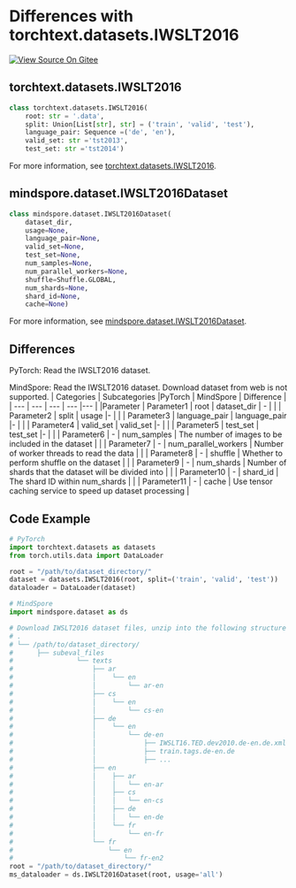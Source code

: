 # Differences with torchtext.datasets.IWSLT2016

[![View Source On Gitee](https://mindspore-website.obs.cn-north-4.myhuaweicloud.com/website-images/master/resource/_static/logo_source_en.png)](https://gitee.com/mindspore/docs/blob/master/docs/mindspore/source_en/note/api_mapping/pytorch_diff/IWSLT2016.md)

## torchtext.datasets.IWSLT2016

```python
class torchtext.datasets.IWSLT2016(
    root: str = '.data',
    split: Union[List[str], str] = ('train', 'valid', 'test'),
    language_pair: Sequence =('de', 'en'),
    valid_set: str ='tst2013',
    test_set: str ='tst2014')
```

For more information, see [torchtext.datasets.IWSLT2016](https://pytorch.org/text/0.9.0/datasets.html#iwslt2016).

## mindspore.dataset.IWSLT2016Dataset

```python
class mindspore.dataset.IWSLT2016Dataset(
    dataset_dir,
    usage=None,
    language_pair=None,
    valid_set=None,
    test_set=None,
    num_samples=None,
    num_parallel_workers=None,
    shuffle=Shuffle.GLOBAL,
    num_shards=None,
    shard_id=None,
    cache=None)
```

For more information, see [mindspore.dataset.IWSLT2016Dataset](https://mindspore.cn/docs/en/master/api_python/dataset/mindspore.dataset.IWSLT2016Dataset.html#mindspore.dataset.IWSLT2016Dataset).

## Differences

PyTorch: Read the IWSLT2016 dataset.

MindSpore: Read the IWSLT2016 dataset. Download dataset from web is not supported.
| Categories | Subcategories |PyTorch | MindSpore | Difference |
| --- | ---   | ---   | ---        |---  |
|Parameter | Parameter1 | root    | dataset_dir    | - |
|     | Parameter2 | split      | usage    |- |
|     | Parameter3 | language_pair      | language_pair    |- |
|     | Parameter4 | valid_set      | valid_set    |- |
|     | Parameter5 | test_set      | test_set    |- |
|     | Parameter6 | -    | num_samples | The number of images to be included in the dataset |
|     | Parameter7 | -    | num_parallel_workers | Number of worker threads to read the data |
|     | Parameter8 | -    | shuffle  | Whether to perform shuffle on the dataset |
|     | Parameter9 | -    | num_shards | Number of shards that the dataset will be divided into |
|     | Parameter10 | -    | shard_id | The shard ID within num_shards |
|     | Parameter11 | -    | cache | Use tensor caching service to speed up dataset processing |

## Code Example

```python
# PyTorch
import torchtext.datasets as datasets
from torch.utils.data import DataLoader

root = "/path/to/dataset_directory/"
dataset = datasets.IWSLT2016(root, split=('train', 'valid', 'test'))
dataloader = DataLoader(dataset)

# MindSpore
import mindspore.dataset as ds

# Download IWSLT2016 dataset files, unzip into the following structure
# .
# └── /path/to/dataset_directory/
#      ├── subeval_files
#                └── texts
#                    ├── ar
#                    │    └── en
#                    │        └── ar-en
#                    ├── cs
#                    │    └── en
#                    │        └── cs-en
#                    ├── de
#                    │    └── en
#                    │        └── de-en
#                    │            ├── IWSLT16.TED.dev2010.de-en.de.xml
#                    │            ├── train.tags.de-en.de
#                    │            ├── ...
#                    ├── en
#                    │    ├── ar
#                    │    │   └── en-ar
#                    │    ├── cs
#                    │    │   └── en-cs
#                    │    ├── de
#                    │    │   └── en-de
#                    │    └── fr
#                    │        └── en-fr
#                    └── fr
#                        └── en
#                            └── fr-en2
root = "/path/to/dataset_directory/"
ms_dataloader = ds.IWSLT2016Dataset(root, usage='all')
```
